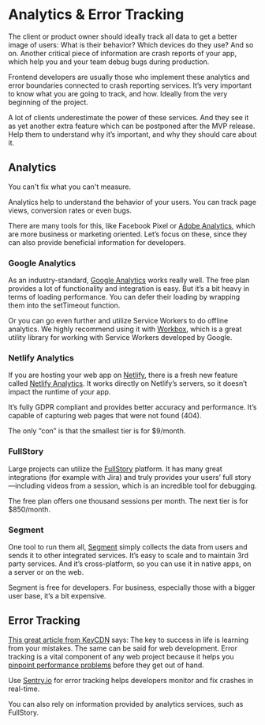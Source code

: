 # Analytics & Error Tracking

The client or product owner should ideally track all data to get a better image of users: What is their behavior? Which devices do they use? And so on. Another critical piece of information are crash reports of your app, which help you and your team debug bugs during production.

Frontend developers are usually those who implement these analytics and error boundaries connected to crash reporting services. It’s very important to know what you are going to track, and how. Ideally from the very beginning of the project.

A lot of clients underestimate the power of these services. And they see it as yet another extra feature which can be postponed after the MVP release. Help them to understand why it’s important, and why they should care about it.

## Analytics

You can't fix what you can't measure.

Analytics help to understand the behavior of your users. You can track page views, conversion rates or even bugs.

There are many tools for this, like Facebook Pixel or [Adobe Analytics](https://www.adobe.com/cz/analytics/adobe-analytics.html), which are more business or marketing oriented. Let’s focus on these, since they can also provide beneficial information for developers.

### Google Analytics

As an industry-standard, [Google Analytics](https://analytics.google.com/analytics/web/) works really well. The free plan provides a lot of functionality and integration is easy. But it’s a bit heavy in terms of loading performance. You can defer their loading by wrapping them into the setTimeout function.

Or you can go even further and utilize Service Workers to do offline analytics. We highly recommend using it with [Workbox](https://developers.google.com/web/tools/workbox/modules/workbox-google-analytics), which is a great utility library for working with Service Workers developed by Google.

### Netlify Analytics

If you are hosting your web app on [Netlify](https://www.netlify.com), there is a fresh new feature called [Netlify Analytics](https://www.netlify.com/products/analytics/). It works directly on Netlify’s servers, so it doesn’t impact the runtime of your app.

It’s fully GDPR compliant and provides better accuracy and performance. It’s capable of capturing web pages that were not found \(404\).

The only “con” is that the smallest tier is for $9/month.

### FullStory

Large projects can utilize the [FullStory](https://www.fullstory.com) platform. It has many great integrations \(for example with Jira\) and truly provides your users’ full story—including videos from a session, which is an incredible tool for debugging.

The free plan offers one thousand sessions per month. The next tier is for $850/month.

### Segment

One tool to run them all, [Segment](https://segment.com) simply collects the data from users and sends it to other integrated services. It’s easy to scale and to maintain 3rd party services. And it’s cross-platform, so you can use it in native apps, on a server or on the web.

Segment is free for developers. For business, especially those with a bigger user base, it’s a bit expensive.

## Error Tracking

[This great article from KeyCDN](https://www.keycdn.com/blog/error-tracking) says: The key to success in life is learning from your mistakes. The same can be said for web development. Error tracking is a vital component of any web project because it helps you [pinpoint performance problems](https://www.keycdn.com/support/pinpoint-website-performance-issues) before they get out of hand.

Use [Sentry.io](https://sentry.io/welcome/) for error tracking helps developers monitor and fix crashes in real-time.

You can also rely on information provided by analytics services, such as FullStory.

